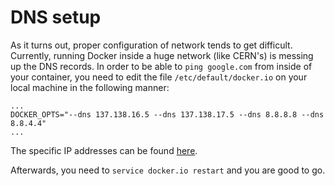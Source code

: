 DNS setup
=========

As it turns out, proper configuration of network tends to get difficult.
Currently, running Docker inside a huge network (like CERN's) is messing up the
DNS records. In order to be able to `ping google.com` from inside of your
container, you need to edit the file `/etc/default/docker.io` on your local
machine in the following manner:
```
...
DOCKER_OPTS="--dns 137.138.16.5 --dns 137.138.17.5 --dns 8.8.8.8 --dns 8.8.4.4"
...
```
The specific IP addresses can be found
[here](http://service-dns.web.cern.ch/service-dns/cerndns.asp).

Afterwards, you need to `service docker.io restart` and you are good to go.

